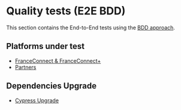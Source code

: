 # Quality tests (E2E BDD)

This section contains the End-to-End tests using the [BDD approach](https://en.wikipedia.org/wiki/Behavior-driven_development).

## Platforms under test

- [FranceConnect & FranceConnect+](./fcp/README.md)
- [Partners](./partners/README.md)

## Dependencies Upgrade

- [Cypress Upgrade](./_doc/UPGRADE.md)
